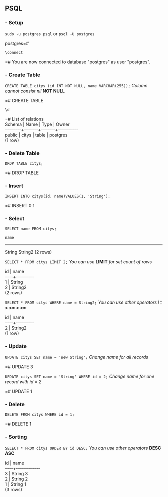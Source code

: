 ## PSQL

### - Setup

`sudo -u postgres psql` or `psql -U postgres`

postgres=#

`\connect`

=# You are now connected to database "postgres" as user "postgres".

### - Create Table

`CREATE TABLE citys (id INT NOT NULL, name VARCHAR(255));` *Column cannot consist nil* **NOT NULL**

=# CREATE TABLE

`\d`

=# List of relations  
Schema | Name  | Type  |  Owner  
--------+-------+-------+----------  
 public | citys | table | postgres  
(1 row)

### - Delete Table

`DROP TABLE citys;`

=# DROP TABLE

### - Insert 

`INSERT INTO citys(id, name)VALUES(1, 'String');`

=# INSERT 0 1

### - Select

`SELECT name FROM citys;`

    name    
------------
 String
 String2
(2 rows)


`SELECT * FROM citys LIMIT 2;` *You can use* **LIMIT** *for set count of rows* 

 id |  name   
----+---------  
  1 | String  
  2 | String2  
(2 rows)

`SELECT * FROM citys WHERE name = String2;` *You can use other operators* **!= > >= < <=**

 id |  name   
----+---------  
  2 | String2  
(1 row)

### - Update

`UPDATE citys SET name = 'new String';` *Change name for all records*

=# UPDATE 3

`UPDATE citys SET name = 'String' WHERE id = 2;` *Change name for one record with id = 2*

=# UPDATE 1

### - Delete

`DELETE FROM citys WHERE id = 1;`

=# DELETE 1

### - Sorting

`SELECT * FROM citys ORDER BY id DESC;` *You can use other operators* **DESC ASC**

 id |    name    
----+------------  
  3 | String 3  
  2 | String 2  
  1 | String 1  
(3 rows)


